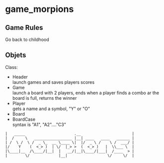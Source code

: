# game_morpions

## Game Rules  
Go back to childhood
  
## Objets  
Class:  
* Header  
launch games and saves players scores  
* Game  
launch a board with 2 players, ends when a player finds a combo ar the board is full, returns the winner
* Player  
gets a name and a symbol, "Y" or "O"
* Board
* BoardCase  
syntax is "A1", "A2"...."C3"
```
|   _____                      .__                       |
|  /     \   _________________ |__| ____   ____   ______ |  
| /  \ /  \ /  _ \_  __ \____ \|  |/  _ \ /    \ /  ___/ | 
|/    Y    (  <_> )  | \/  |_> >  (  <_> )   |  \\___ \  |
|\____|__  /\____/|__|  |   __/|__|\____/|___|  /____  > | 
|        \/             |__|                  \/     \/  |


